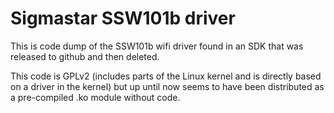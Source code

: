 # Sigmastar SSW101b driver

This is code dump of the SSW101b wifi driver found in an SDK
that was released to github and then deleted.

This code is GPLv2 (includes parts of the Linux kernel and is
directly based on a driver in the kernel) but up until now
seems to have been distributed as a pre-compiled .ko module
without code.
